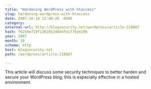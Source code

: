 ```yaml
---
title: "Hardening WordPress with htaccess"
slug: hardening-wordpress-with-htaccess
date: 2007-10-18 12:40:20 -0500
category: 
external-url: http://blogsecurity.net/wordpress/article-210607
hash: f6254e719f1361052d8ddfe1f75ee20b
year: 2007
month: 10
scheme: http
host: blogsecurity.net
path: /wordpress/article-210607

---
```


This article will discuss some security techniques to better harden and secure your WordPress blog; this is especially effective in a hosted environment.
